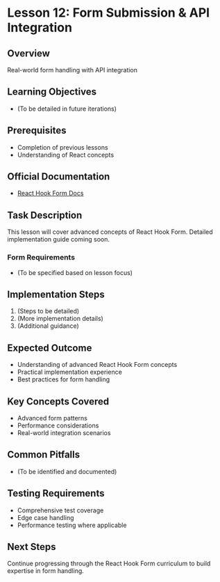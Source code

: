 # Lesson 12: Form Submission & API Integration

## Overview
Real-world form handling with API integration

## Learning Objectives
- (To be detailed in future iterations)

## Prerequisites
- Completion of previous lessons
- Understanding of React concepts

## Official Documentation
- [React Hook Form Docs](https://react-hook-form.com/docs/useform/handlesubmit)

## Task Description
This lesson will cover advanced concepts of React Hook Form. Detailed implementation guide coming soon.

### Form Requirements
- (To be specified based on lesson focus)

## Implementation Steps
1. (Steps to be detailed)
2. (More implementation details)
3. (Additional guidance)

## Expected Outcome
- Understanding of advanced React Hook Form concepts
- Practical implementation experience
- Best practices for form handling

## Key Concepts Covered
- Advanced form patterns
- Performance considerations
- Real-world integration scenarios

## Common Pitfalls
- (To be identified and documented)

## Testing Requirements
- Comprehensive test coverage
- Edge case handling
- Performance testing where applicable

## Next Steps
Continue progressing through the React Hook Form curriculum to build expertise in form handling.
